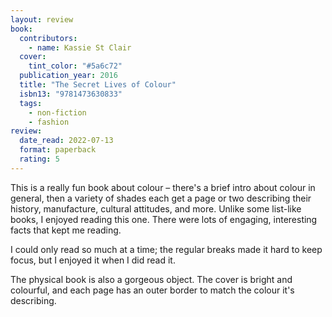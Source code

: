```yaml
---
layout: review
book:
  contributors:
    - name: Kassie St Clair
  cover:
    tint_color: "#5a6c72"
  publication_year: 2016
  title: "The Secret Lives of Colour"
  isbn13: "9781473630833"
  tags:
    - non-fiction
    - fashion
review:
  date_read: 2022-07-13
  format: paperback
  rating: 5
---
```


This is a really fun book about colour – there's a brief intro about colour in general, then a variety of shades each get a page or two describing their history, manufacture, cultural attitudes, and more.
Unlike some list-like books, I enjoyed reading this one.
There were lots of engaging, interesting facts that kept me reading.

I could only read so much at a time; the regular breaks made it hard to keep focus, but I enjoyed it when I did read it.

The physical book is also a gorgeous object.
The cover is bright and colourful, and each page has an outer border to match the colour it's describing.

